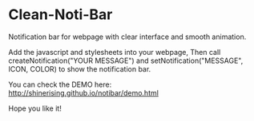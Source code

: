 # Clean-Noti-Bar
Notification bar for webpage with clear interface and smooth animation.

Add the javascript and stylesheets into your webpage,
Then call createNotification("YOUR MESSAGE") and setNotification("MESSAGE", ICON, COLOR) to show the notification bar.

You can check the DEMO here: http://shinerising.github.io/notibar/demo.html

Hope you like it!
